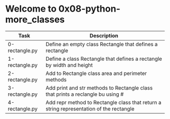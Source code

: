# Welcome to 0x08-python-more_classes

| Task | Description |
| ---- | ----------- |
| 0-rectangle.py | Define an empty class Rectangle that defines a rectangle |
| 1-rectangle.py | Define a class Rectangle that defines a rectangle by width and height |
| 2-rectangle.py | Add to Rectangle class area and perimeter methods |
| 3-rectangle.py | Add print and str methods to Rectangle class that prints a reclangle bu using # |
| 4-rectangle.py | Add repr method to Rectangle class that return a string representation of the rectangle |

